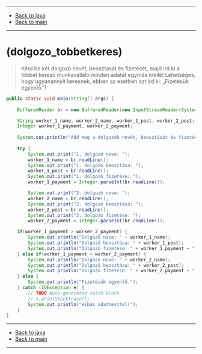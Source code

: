 
---

- [Back to java](../../java.md)
- [Back to main](../../../../README.md)

---

# (dolgozo_tobbetkeres)

> Kérd be két dolgozó nevét, 
> beosztását és fizetését, 
> majd írd ki a többet kereső munkavállaló minden adatát egymás mellé! 
> Lehetséges, hogy ugyanannyit keresnek, 
> ebben az esetben azt írd ki: „Fizetésük egyenlő.”! 

```java
public static void main(String[] args) {
		
	BufferedReader br = new BufferedReader(new InputStreamReader(System.in));

	String worker_1_name, worker_2_name, worker_1_post, worker_2_post;
	Integer worker_1_payment, worker_2_payment;
		
	System.out.println("Add meg a dolgozók nevét, beosztását és fizetését.");
		
	try {
		System.out.print("1. dolgozó neve: ");
		worker_1_name = br.readLine();
		System.out.print("1. dolgozó beosztása: ");
		worker_1_post = br.readLine();
		System.out.print("1. dolgozó fizetése: ");
		worker_1_payment = Integer.parseInt(br.readLine());

		System.out.print("2. dolgozó neve: ");
		worker_2_name = br.readLine();
		System.out.print("2. dolgozó beosztása: ");
		worker_2_post = br.readLine();
		System.out.print("2. dolgozó fizetése: ");
		worker_2_payment = Integer.parseInt(br.readLine());

	if(worker_1_payment > worker_2_payment) {
		System.out.println("Dolgozó neve: " + worker_1_name);
		System.out.println("Dolgozó beosztása: " + worker_1_post);
		System.out.println("Dolgozó fizetése: " + worker_1_payment + " Ft");
	} else if(worker_1_payment < worker_2_payment) {
		System.out.println("Dolgozó neve: " + worker_2_name);
		System.out.println("Dolgozó beosztása: " + worker_2_post);
		System.out.println("Dolgozó fizetése: " + worker_2_payment + " Ft");
	} else {
		System.out.println("Fizetésük egyenlő.");
	} catch (IOException e) {
		// TODO Auto-generated catch block
		// e.printStackTrace();
		System.out.println("Hibás adatbevitel!");
	}
}
```

---

- [Back to java](../../java.md)
- [Back to main](../../../../README.md)

---
